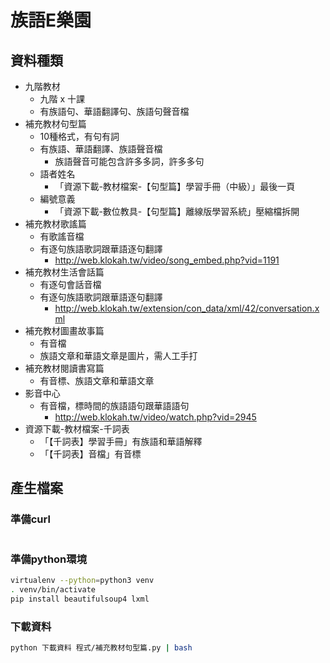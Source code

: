 # 族語E樂園

## 資料種類
* 九階教材
  * 九階 x 十課
  * 有族語句、華語翻譯句、族語句聲音檔
* 補充教材句型篇
  * 10種格式，有句有詞
  * 有族語、華語翻譯、族語聲音檔
    * 族語聲音可能包含許多多詞，許多多句
  * 語者姓名
    * 「資源下載-教材檔案-【句型篇】學習手冊（中級）」最後一頁
  * 編號意義
    * 「資源下載-數位教具-【句型篇】離線版學習系統」壓縮檔拆開
* 補充教材歌謠篇
  * 有歌謠音檔
  * 有逐句族語歌詞跟華語逐句翻譯
    * http://web.klokah.tw/video/song_embed.php?vid=1191
* 補充教材生活會話篇
  * 有逐句會話音檔
  * 有逐句族語歌詞跟華語逐句翻譯
    * http://web.klokah.tw/extension/con_data/xml/42/conversation.xml
* 補充教材圖畫故事篇
  * 有音檔
  * 族語文章和華語文章是圖片，需人工手打
* 補充教材閱讀書寫篇
  * 有音標、族語文章和華語文章
* 影音中心
  * 有音檔，標時間的族語語句跟華語語句
    * http://web.klokah.tw/video/watch.php?vid=2945
* 資源下載-教材檔案-千詞表
  * 「【千詞表】學習手冊」有族語和華語解釋
  * 「【千詞表】音檔」有音標
  
## 產生檔案
### 準備curl
```bash
```

### 準備python環境
```bash
virtualenv --python=python3 venv
. venv/bin/activate
pip install beautifulsoup4 lxml
```

### 下載資料
```bash
python 下載資料 程式/補充教材句型篇.py | bash
```